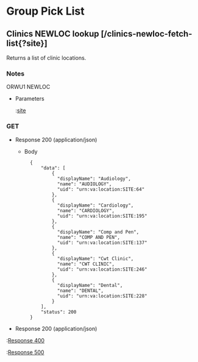 # Group Pick List

## Clinics NEWLOC lookup [/clinics-newloc-fetch-list{?site}]

Returns a list of clinic locations.

### Notes

ORWU1 NEWLOC

+ Parameters

    :[site]({{{common}}}/parameters/site.md)

### GET

+ Response 200 (application/json)

    + Body

            {
                "data": [
                    {
                      "displayName": "Audiology",
                      "name": "AUDIOLOGY",
                      "uid": "urn:va:location:SITE:64"
                    },
                    {
                      "displayName": "Cardiology",
                      "name": "CARDIOLOGY",
                      "uid": "urn:va:location:SITE:195"
                    },
                    {
                      "displayName": "Comp and Pen",
                      "name": "COMP AND PEN",
                      "uid": "urn:va:location:SITE:137"
                    },
                    {
                      "displayName": "Cwt Clinic",
                      "name": "CWT CLINIC",
                      "uid": "urn:va:location:SITE:246"
                    },
                    {
                      "displayName": "Dental",
                      "name": "DENTAL",
                      "uid": "urn:va:location:SITE:228"
                    }
                ],
                "status": 200
            }

+ Response 200 (application/json)

:[Response 400]({{{common}}}/responses/400.md)

:[Response 500]({{{common}}}/responses/500.md)

